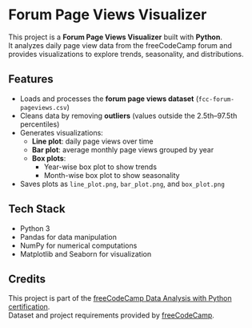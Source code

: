 # Forum Page Views Visualizer

This project is a **Forum Page Views Visualizer** built with **Python**.  
It analyzes daily page view data from the freeCodeCamp forum and provides visualizations to explore trends, seasonality, and distributions.

## Features

- Loads and processes the **forum page views dataset** (`fcc-forum-pageviews.csv`)  
- Cleans data by removing **outliers** (values outside the 2.5th–97.5th percentiles)  
- Generates visualizations:
  - **Line plot**: daily page views over time  
  - **Bar plot**: average monthly page views grouped by year  
  - **Box plots**:  
    - Year-wise box plot to show trends  
    - Month-wise box plot to show seasonality  
- Saves plots as `line_plot.png`, `bar_plot.png`, and `box_plot.png`  

## Tech Stack

- Python 3  
- Pandas for data manipulation  
- NumPy for numerical computations  
- Matplotlib and Seaborn for visualization  

## Credits

This project is part of the [freeCodeCamp Data Analysis with Python certification](https://www.freecodecamp.org/learn/data-analysis-with-python/).  
Dataset and project requirements provided by [freeCodeCamp](https://www.freecodecamp.org/).
